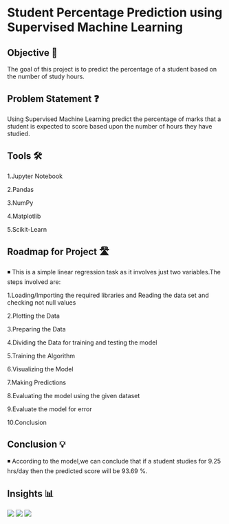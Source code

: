 # Student Percentage Prediction using Supervised Machine Learning
##  Objective 🎯 
The goal of this project is to predict the percentage of a student based on the number of study hours.

## Problem Statement ❓
Using Supervised Machine Learning predict the percentage of marks that a student is expected to score based upon the number of hours they  have studied. 

## Tools 🛠 
1.Jupyter Notebook

2.Pandas 

3.NumPy

4.Matplotlib

5.Scikit-Learn

## Roadmap for Project 🛣
◾ This is a simple linear regression task as it involves just two variables.The steps involved are:

1.Loading/Importing the required libraries and Reading the data set and checking not null values

2.Plotting the Data 

3.Preparing the Data 

4.Dividing the Data for training and testing the model

5.Training the Algorithm

6.Visualizing the Model

7.Making Predictions

8.Evaluating the model using the given dataset

9.Evaluate the model for error

10.Conclusion

## Conclusion 💡
◾ According to the model,we can conclude that if a student studies for 9.25 hrs/day then the predicted score will be 93.69 %.



## Insights 📊
<img src="https://i.postimg.cc/FsX5zpgy/scatter-plot.png">

<img src="https://i.postimg.cc/zv0ns0qs/final-plot.png">

<img src="https://i.postimg.cc/6QtpZwrh/comparisionpng.png">
